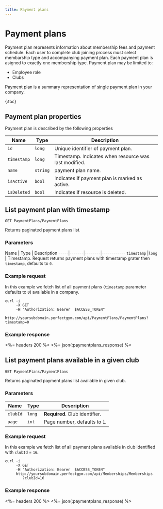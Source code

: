 ```yaml
---
title: Payment plans
---
```


# Payment plans

Payment plan represents information about membership fees and payment schedule. 
Each user to complete club joining process must select membarship type and accompanying payment plan.
Each payment plan is asigned to exactly one membership type. Payment plan may be limited to:

- Employee role
- Clubs


Payment plan is a summary representation of single payment plan in your company.

{:toc}


## <a name="properties"></a>Payment plan properties

Payment plan is described by the following properties

Name            | Type      | Description
-----|----------|----------------------
`id`            |`long`     | Unique identifier of payment plan.
`timestamp`    	|`long`     | Timestamp. Indicates when resource was last modified.
`name`    		|`string`   | payment plan name.
`isActive`     	|`bool`     | Indicates if payment plan is marked as active.
`isDeleted`     |`bool`     | Indicates if resource is deleted.



## List payment plan with timestamp

    GET PaymentPlans/PaymentPlans

Returns paginated payment plans list.


### Parameters

Name         | Type   | Description
-----|-------|--------|------------
`timestamp`  |`long`  | Timestamp. Request returns payment plans with timestamp grater then `timestamp`, defaults to `0`.


### Example request

In this example we fetch list of all payment plans (`timestamp` parameter defaults to `0`) 
available in a company.

``` command-line
curl -i 
     -X GET 
     -H "Authorization: Bearer  $ACCESS_TOKEN"  
     http://yoursubdomain.perfectgym.com/api/PaymentPlans/PaymentPlans?timestamp=0
```


### Example response

<%= headers 200 %>
<%= json(:paymentplans_response) %>



## List payment plans available in a given club

    GET PaymentPlans/PaymentPlans

Returns paginated payment plans list available in given club.


### Parameters

Name      | Type   | Description
----------|--------|------------
`clubId`  |`long`  | **Required**. Club identifier.
`page`    |`int`   | Page number, defaults to `1`.


### Example request

In this example we fetch list of all payment plans available in club identified with `clubId` = `16`.

``` command-line
curl -i 
     -X GET 
     -H "Authorization: Bearer  $ACCESS_TOKEN"  
     http://yoursubdomain.perfectgym.com/api/Memberships/Memberships
     	?clubId=16
```


### Example response

<%= headers 200 %>
<%= json(:paymentplans_response) %>



